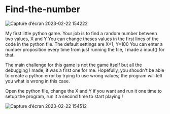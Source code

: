 # Find-the-number

![Capture d’écran 2023-02-22 154222](https://user-images.githubusercontent.com/113895291/220657562-ab683787-4396-487d-aa5c-164746a27181.png)


My first little python game.
Your job is to find a random number between two values, X and Y
You can change theses values in the first lines of the code in the python file. The default settings are X=1, Y=100
You can enter a number proposition every time from just running the file, I made a input() for that.

The main challenge for this game is not the game itself but all the debugging I made, it was a first one for me.
Hopefully, you shoudn't be able to create a python error by trying to use wrong values; the program will tell you what is wrong in this case.

Open the python file, change the X and Y if you want and run it one time to setup the program, run it a second time to start playing !

![Capture d’écran 2023-02-22 154512](https://user-images.githubusercontent.com/113895291/220657584-c5691c12-23bf-4a57-a518-dead06e0f32a.png)

